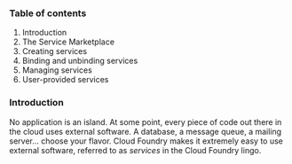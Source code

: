 ### Table of contents

1.  Introduction
2.  The Service Marketplace
3.  Creating services
4.  Binding and unbinding services
5.  Managing services
6.  User-provided services

### Introduction

No application is an island. At some point, every piece of code out there in the cloud uses external software. A database, a message queue, a mailing server... choose your flavor.
Cloud Foundry makes it extremely easy to use external software, referred to as *services* in the Cloud Foundry lingo.
